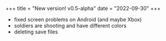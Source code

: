 +++
title = "New version! v0.5-alpha"
date = "2022-09-30"
+++


- fixed screen problems on Android (and maybe Xbox)
- soldiers are shooting and have different colors
- deleting save files


